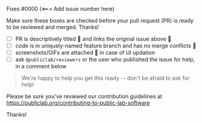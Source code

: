 Fixes #0000 (<=== Add issue number here)

Make sure these boxes are checked before your pull request (PR) is ready to be reviewed and merged. Thanks!

* [ ] PR is descriptively titled 📑 and links the original issue above 🔗
* [ ] code is in uniquely-named feature branch and has no merge conflicts 📁
* [ ] screenshots/GIFs are attached 📎 in case of UI updation
* [ ] ask `@publiclab/reviewers` or the user who published the issue for help, in a comment below

> We're happy to help you get this ready -- don't be afraid to ask for help!

Please be sure you've reviewed our contribution guidelines at https://publiclab.org/contributing-to-public-lab-software 

Thanks!

